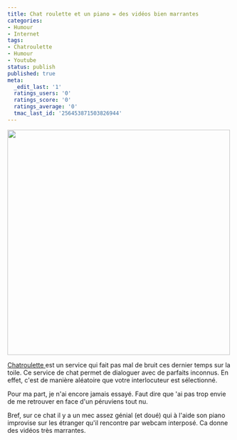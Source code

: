 ```yaml
---
title: Chat roulette et un piano = des vidéos bien marrantes
categories:
- Humour
- Internet
tags:
- Chatroulette
- Humour
- Youtube
status: publish
published: true
meta:
  _edit_last: '1'
  ratings_users: '0'
  ratings_score: '0'
  ratings_average: '0'
  tmac_last_id: '256453871503826944'
---
```

<img class="alignnone size-full wp-image-1540" title="chatroulette" src="https://dlgjp9x71cipk.cloudfront.net/2010/03/chatroulette.jpg" alt="" width="500" height="506" />

<a title="Lien vers le site chatroulette" href="https://www.chatroulette.com/">Chatroulette </a>est un service qui fait pas mal de bruit ces dernier temps sur la toile. Ce service de chat permet de dialoguer avec de parfaits inconnus. En effet, c'est de manière aléatoire que votre interlocuteur est sélectionné.

<!--more-->

Pour ma part, je n'ai encore jamais essayé. Faut dire que 'ai pas trop envie de me retrouver en face d'un péruviens tout nu.

Bref, sur ce chat il y a un mec assez génial (et doué) qui à l'aide son piano improvise sur les étranger qu'il rencontre par webcam interposé. Ca donne des vidéos très marrantes.

<object classid="clsid:d27cdb6e-ae6d-11cf-96b8-444553540000" width="500" height="385" codebase="https://download.macromedia.com/pub/shockwave/cabs/flash/swflash.cab#version=6,0,40,0"><param name="allowFullScreen" value="true" /><param name="allowscriptaccess" value="always" /><param name="src" value="https://www.youtube.com/v/32vpgNiAH60&amp;hl=fr_FR&amp;fs=1&amp;" /><param name="allowfullscreen" value="true" /><embed type="application/x-shockwave-flash" width="500" height="385" src="https://www.youtube.com/v/32vpgNiAH60&amp;hl=fr_FR&amp;fs=1&amp;" allowscriptaccess="always" allowfullscreen="true"></embed></object>
